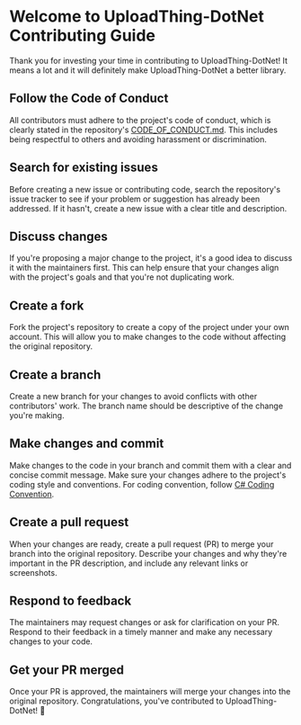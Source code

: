 # Welcome to UploadThing-DotNet Contributing Guide

Thank you for investing your time in contributing to UploadThing-DotNet! It means a lot and it will definitely make UploadThing-DotNet a better library.

## Follow the Code of Conduct

All contributors must adhere to the project's code of conduct, which is clearly stated in the repository's [CODE_OF_CONDUCT.md](.github/CODE_OF_CONDUCT.md). This includes being respectful to others and avoiding harassment or discrimination.

## Search for existing issues

Before creating a new issue or contributing code, search the repository's issue tracker to see if your problem or suggestion has already been addressed. If it hasn't, create a new issue with a clear title and description.

## Discuss changes

If you're proposing a major change to the project, it's a good idea to discuss it with the maintainers first. This can help ensure that your changes align with the project's goals and that you're not duplicating work.

## Create a fork

Fork the project's repository to create a copy of the project under your own account. This will allow you to make changes to the code without affecting the original repository.

## Create a branch

Create a new branch for your changes to avoid conflicts with other contributors' work. The branch name should be descriptive of the change you're making.

## Make changes and commit

Make changes to the code in your branch and commit them with a clear and concise commit message. Make sure your changes adhere to the project's coding style and conventions. For coding convention, follow [C# Coding Convention](https://learn.microsoft.com/en-us/dotnet/csharp/fundamentals/coding-style/coding-conventions).

## Create a pull request

When your changes are ready, create a pull request (PR) to merge your branch into the original repository. Describe your changes and why they're important in the PR description, and include any relevant links or screenshots.

## Respond to feedback

The maintainers may request changes or ask for clarification on your PR. Respond to their feedback in a timely manner and make any necessary changes to your code.

## Get your PR merged

Once your PR is approved, the maintainers will merge your changes into the original repository. Congratulations, you've contributed to UploadThing-DotNet! 🎉
